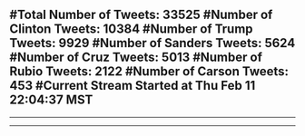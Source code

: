 #Total Number of Tweets: 33525 
#Number of Clinton Tweets: 10384
#Number of Trump Tweets: 9929
#Number of Sanders Tweets: 5624
#Number of Cruz Tweets: 5013
#Number of Rubio Tweets: 2122
#Number of Carson Tweets: 453
#Current Stream Started at Thu Feb 11 22:04:37 MST
---
---
---

